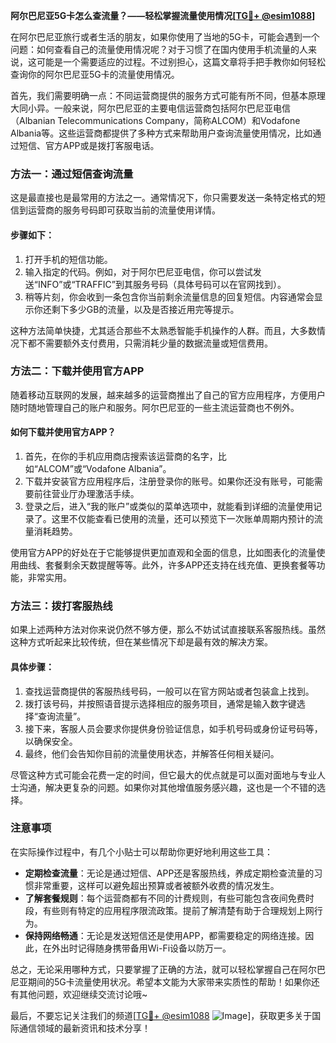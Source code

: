 **阿尔巴尼亚5G卡怎么查流量？——轻松掌握流量使用情况[[TG💪+ @esim1088](https://t.me/s/esim1088)]**

在阿尔巴尼亚旅行或者生活的朋友，如果你使用了当地的5G卡，可能会遇到一个问题：如何查看自己的流量使用情况呢？对于习惯了在国内使用手机流量的人来说，这可能是一个需要适应的过程。不过别担心，这篇文章将手把手教你如何轻松查询你的阿尔巴尼亚5G卡的流量使用情况。

首先，我们需要明确一点：不同运营商提供的服务方式可能有所不同，但基本原理大同小异。一般来说，阿尔巴尼亚的主要电信运营商包括阿尔巴尼亚电信（Albanian Telecommunications Company，简称ALCOM）和Vodafone Albania等。这些运营商都提供了多种方式来帮助用户查询流量使用情况，比如通过短信、官方APP或是拨打客服电话。

### 方法一：通过短信查询流量

这是最直接也是最常用的方法之一。通常情况下，你只需要发送一条特定格式的短信到运营商的服务号码即可获取当前的流量使用详情。

#### 步骤如下：
1. 打开手机的短信功能。
2. 输入指定的代码。例如，对于阿尔巴尼亚电信，你可以尝试发送“INFO”或“TRAFFIC”到其服务号码（具体号码可以在官网找到）。
3. 稍等片刻，你会收到一条包含你当前剩余流量信息的回复短信。内容通常会显示你还剩下多少GB的流量，以及是否接近用完等提示。

这种方法简单快捷，尤其适合那些不太熟悉智能手机操作的人群。而且，大多数情况下都不需要额外支付费用，只需消耗少量的数据流量或短信费用。

### 方法二：下载并使用官方APP

随着移动互联网的发展，越来越多的运营商推出了自己的官方应用程序，方便用户随时随地管理自己的账户和服务。阿尔巴尼亚的一些主流运营商也不例外。

#### 如何下载并使用官方APP？
1. 首先，在你的手机应用商店搜索该运营商的名字，比如“ALCOM”或“Vodafone Albania”。
2. 下载并安装官方应用程序后，注册登录你的账号。如果你还没有账号，可能需要前往营业厅办理激活手续。
3. 登录之后，进入“我的账户”或类似的菜单选项中，就能看到详细的流量使用记录了。这里不仅能查看已使用的流量，还可以预览下一次账单周期内预计的流量消耗趋势。

使用官方APP的好处在于它能够提供更加直观和全面的信息，比如图表化的流量使用曲线、套餐剩余天数提醒等等。此外，许多APP还支持在线充值、更换套餐等功能，非常实用。

### 方法三：拨打客服热线

如果上述两种方法对你来说仍然不够方便，那么不妨试试直接联系客服热线。虽然这种方式听起来比较传统，但在某些情况下却是最有效的解决方案。

#### 具体步骤：
1. 查找运营商提供的客服热线号码，一般可以在官方网站或者包装盒上找到。
2. 拨打该号码，并按照语音提示选择相应的服务项目，通常是输入数字键选择“查询流量”。
3. 接下来，客服人员会要求你提供身份验证信息，如手机号码或身份证号码等，以确保安全。
4. 最终，他们会告知你目前的流量使用状态，并解答任何相关疑问。

尽管这种方式可能会花费一定的时间，但它最大的优点就是可以面对面地与专业人士沟通，解决更复杂的问题。如果你对其他增值服务感兴趣，这也是一个不错的选择。

### 注意事项

在实际操作过程中，有几个小贴士可以帮助你更好地利用这些工具：

- **定期检查流量**：无论是通过短信、APP还是客服热线，养成定期检查流量的习惯非常重要，这样可以避免超出预算或者被额外收费的情况发生。
- **了解套餐规则**：每个运营商都有不同的计费规则，有些可能包含夜间免费时段，有些则有特定的应用程序限流政策。提前了解清楚有助于合理规划上网行为。
- **保持网络畅通**：无论是发送短信还是使用APP，都需要稳定的网络连接。因此，在外出时记得随身携带备用Wi-Fi设备以防万一。

总之，无论采用哪种方式，只要掌握了正确的方法，就可以轻松掌握自己在阿尔巴尼亚期间的5G卡流量使用状况。希望本文能为大家带来实质性的帮助！如果你还有其他问题，欢迎继续交流讨论哦~

最后，不要忘记关注我们的频道[[TG💪+ @esim1088](https://t.me/s/esim1088) ![Image](https://i.postimg.cc/4NQfJmqS/Snipaste-2025-05-13-00-14-12.png)]，获取更多关于国际通信领域的最新资讯和技术分享！